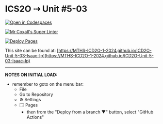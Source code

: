 # ICS2O ⇢ Unit #5-03

[![Open in Codespaces](https://classroom.github.com/assets/launch-codespace-2972f46106e565e64193e422d61a12cf1da4916b45550586e14ef0a7c637dd04.svg)](https://classroom.github.com/open-in-codespaces?assignment_repo_id=19311054)

[![Mr Coxall's Super Linter](https://github.com/MTHS-ICD2O-1-2024/ICD2O-Unit-5-03-Isaac-Ip/workflows/Mr%20Coxall's%20Super%20Linter/badge.svg)](https://github.com/MTHS-ICD2O-1-2024/ICD2O-Unit-5-03-Isaac-Ip/actions)

[![Deploy Pages](https://github.com/MTHS-ICD2O-1-2024/ICD2O-Unit-5-03-Isaac-Ip/workflows/Deploy%20Pages/badge.svg)](https://github.com/MTHS-ICD2O-1-2024/ICD2O-Unit-5-03-Isaac-Ip/actions)

This site can be found at: [https://MTHS-ICD2O-1-2024.github.io/ICD2O-Unit-5-03-Isaac-Ip](https://MTHS-ICD2O-1-2024.github.io/ICD2O-Unit-5-03-Isaac-Ip)

---

**NOTES ON INITIAL LOAD:**
- remember to goto on the menu bar:
  - File
  - Go to Repository
  - ⚙ Settings
  - 🗔 Pages
    - then from the "Deploy from a branch ▼" button, select "GitHub Actions"
